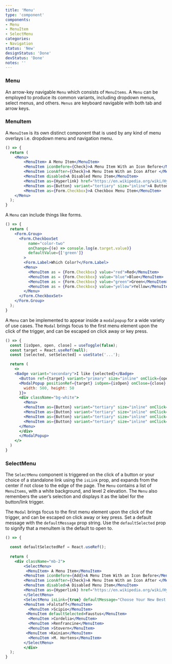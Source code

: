 ```yaml
---
title: 'Menu'
type: 'component'
components:
- Menu
- MenuItem
- SelectMenu
categories:
- Navigation
status: 'New'
designStatus: 'Done'
devStatus: 'Done'
notes: ''
---
```


### Menu

An arrow-key navigable ``Menu`` which consists of ``MenuItems``. A ``Menu`` can be employed to produce its common variants, including dropdown menus, select menus, and others. ``Menus`` are keyboard navigable with both tab and arrow keys.

### MenuItem

A ``MenuItem`` is its own distinct component that is used by any kind of menu overlays i.e. dropdown menu and navigation menu.

```jsx live
() => {
  return (
    <Menu>
        <MenuItem> A Menu Item</MenuItem>
        <MenuItem iconBefore={Check}>A Menu Item With an Icon Before</MenuItem>
        <MenuItem iconAfter={Check}>A Menu Item With an Icon After </MenuItem>
        <MenuItem disabled>A Disabled Menu Item</MenuItem>
        <MenuItem as={Hyperlink} href="https://en.wikipedia.org/wiki/Hyperlink">A Link Menu Item</MenuItem>
        <MenuItem as={Button} variant="tertiary" size="inline">A Button Menu Item</MenuItem>
        <MenuItem as={Form.Checkbox}>A Checkbox Menu Item</MenuItem>
    </Menu>
  );
}
```

A ``Menu`` can include things like forms.

```jsx live
() => {
  return (
    <Form.Group>
      <Form.CheckboxSet
          name="color-two"
          onChange={(e) => console.log(e.target.value)}
          defaultValue={['green']}
        >
        <Form.Label>Which Color?</Form.Label>
        <Menu>
          <MenuItem as = {Form.Checkbox} value="red">Red</MenuItem>
          <MenuItem as = {Form.Checkbox} value="blue">Blue</MenuItem>
          <MenuItem as = {Form.Checkbox} value="green">Green</MenuItem>
          <MenuItem as = {Form.Checkbox} value="yellow">Yellow</MenuItem>
        </Menu>
      </Form.CheckboxSet>
    </Form.Group>
  );
}
```

A ``Menu`` can be implemented to appear inside a `modalpopup` for a wide variety of use cases. The ``Modal`` brings focus to the first menu element upon the click of the trigger, and can be escaped on click away or key press.

```jsx live
() => {
  const [isOpen, open, close] = useToggle(false);
  const target = React.useRef(null);
  const [selected, setSelected] = useState('...');

  return (
    <>
    <Badge variant="secondary">I like {selected}</Badge>
      <Button ref={target} variant="primary" size="inline" onClick={open}>Click Me To Pick:</Button>
      <ModalPopup positionRef={target} isOpen={isOpen} onClose={close} style={{
        width: 500, height: 50
      }}>
      <div className="bg-white">
        <Menu>
        <MenuItem as={Button} variant="tertiary" size="inline" onClick= {()=>setSelected('Beans')}>Beans</MenuItem>
        <MenuItem as={Button} variant="tertiary" size="inline" onClick= {()=>setSelected('Greens')}>Greens</MenuItem>
        <MenuItem as={Button} variant="tertiary" size="inline" onClick= {()=>setSelected('Tomatoes')}>Tomatoes</MenuItem>
        <MenuItem as={Button} variant="tertiary" size="inline" onClick= {()=>setSelected('Potatoes')}>Potatoes</MenuItem>
      </Menu>
      </div>
      </ModalPopup>
    </>
  )
}
```
### SelectMenu

The ``SelectMenu`` component is triggered on the click of a button or your choice of a standalone link using the `isLink` prop, and expands from the center if not close to the edge of the page. The ``Menu`` contains a list of ``MenuItems``, with a white background, and level 2 elevation. The ``Menu`` also remembers the user’s selection and displays it as the label for the button/link trigger.

The ``Modal`` brings focus to the first menu element upon the click of the trigger, and can be escaped on click away or key press. Set a default message with the `defaultMessage` prop string. Use the `defaultSelected` prop to signify that a menuItem is the default to open to.

```jsx live
() => {

  const defaultSelectedRef = React.useRef();
  
  return (
    <div className="mb-2">
        <SelectMenu>
         <MenuItem> A Menu Item</MenuItem>
        <MenuItem iconBefore={Add}>A Menu Item With an Icon Before</MenuItem>
        <MenuItem iconAfter={Check}>A Menu Item With an Icon After </MenuItem>
        <MenuItem disabled>A Disabled Menu Item</MenuItem>
        <MenuItem as={Hyperlink} href="https://en.wikipedia.org/wiki/Hyperlink">A Link Menu Item</MenuItem>
        </SelectMenu>
        <SelectMenu isLink={true} defaultMessage="Choose Your New Best Friend">
        <MenuItem >Falstaff</MenuItem>
          <MenuItem >Scipio</MenuItem>
         <MenuItem defaultSelected>Faustus</MenuItem>
          <MenuItem >Cordelia</MenuItem>
          <MenuItem >Renfrancine</MenuItem>
          <MenuItem >Stovern</MenuItem>
         <MenuItem >Kainian</MenuItem>
          <MenuItem >M. Hortens</MenuItem>
        </SelectMenu>
        </div>
  );
}
```
